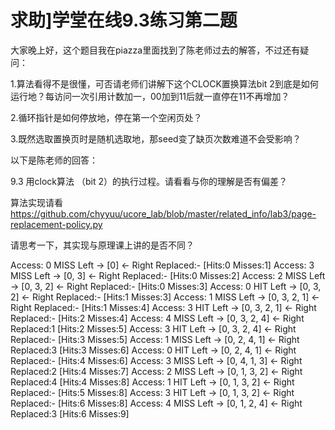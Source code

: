 # 求助]学堂在线9.3练习第二题



大家晚上好，这个题目我在piazza里面找到了陈老师过去的解答，不过还有疑问：

1.算法看得不是很懂，可否请老师们讲解下这个CLOCK置换算法bit 2到底是如何运行地？每访问一次引用计数加一，00加到11后就一直停在11不再增加？

2.循环指针是如何停放地，停在第一个空闲页处？

3.既然选取置换页时是随机选取地，那seed变了缺页次数难道不会受影响？

 

以下是陈老师的回答：

9.3  用clock算法 （bit 2）的执行过程。请看看与你的理解是否有偏差？ 

算法实现请看 https://github.com/chyyuu/ucore_lab/blob/master/related_info/lab3/page-replacement-policy.py

请思考一下，其实现与原理课上讲的是否不同？

 

Access: 0 MISS Left -> [0] <- Right Replaced:- [Hits:0 Misses:1]
Access: 3 MISS Left -> [0, 3] <- Right Replaced:- [Hits:0 Misses:2]
Access: 2 MISS Left -> [0, 3, 2] <- Right Replaced:- [Hits:0 Misses:3]
Access: 0 HIT Left -> [0, 3, 2] <- Right Replaced:- [Hits:1 Misses:3]
Access: 1 MISS Left -> [0, 3, 2, 1] <- Right Replaced:- [Hits:1 Misses:4]
Access: 3 HIT Left -> [0, 3, 2, 1] <- Right Replaced:- [Hits:2 Misses:4]
Access: 4 MISS Left -> [0, 3, 2, 4] <- Right Replaced:1 [Hits:2 Misses:5]
Access: 3 HIT Left -> [0, 3, 2, 4] <- Right Replaced:- [Hits:3 Misses:5]
Access: 1 MISS Left -> [0, 2, 4, 1] <- Right Replaced:3 [Hits:3 Misses:6]
Access: 0 HIT Left -> [0, 2, 4, 1] <- Right Replaced:- [Hits:4 Misses:6]
Access: 3 MISS Left -> [0, 4, 1, 3] <- Right Replaced:2 [Hits:4 Misses:7]
Access: 2 MISS Left -> [0, 1, 3, 2] <- Right Replaced:4 [Hits:4 Misses:8]
Access: 1 HIT Left -> [0, 1, 3, 2] <- Right Replaced:- [Hits:5 Misses:8]
Access: 3 HIT Left -> [0, 1, 3, 2] <- Right Replaced:- [Hits:6 Misses:8]
Access: 4 MISS Left -> [0, 1, 2, 4] <- Right Replaced:3 [Hits:6 Misses:9]